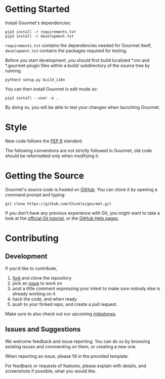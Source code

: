 # Getting Started
Install Gourmet's dependencies:

    pip3 install -r requirements.txt
    pip3 install -r development.txt

`requirements.txt` contains the dependencies needed for Gourmet itself,
`development.txt` contains the packages required for testing.

Before you start development, you should first build localized *.mo and
*.gourmet-plugin files within a build/ subdirectory of the source tree by
running

    python3 setup.py build_i18n

You can then install Gourmet in edit mode so:

    pip3 install --user -e .

By doing so, you will be able to test your changes when launching Gourmet.

# Style
New code follows the [PEP 8](http://www.python.org/dev/peps/pep-0008/) standard.  

The following conventions are not strictly followed in Gourmet, old code
should be reformatted only when modifying it.

# Getting the Source
Gourmet's source code is hosted on [GitHub](https://github.com/thinkle/gourmet).
You can clone it by opening a command prompt and typing:

    git clone https://github.com/thinkle/gourmet.git

If you don't have any previous experience with Git, you might want to take a
look at the [official Git tutorial](http://www.kernel.org/pub/software/scm/git/docs/gittutorial.html),
or the [GitHub Help pages](http://help.github.com/).

# Contributing
## Development
If you'd like to contribute,

1. [fork](https://github.com/thinkle/gourmet/fork) and clone the repository
2. pick an [issue](https://github.com/thinkle/gourmet/issues) to work on
3. post a little comment expressing your intent to make sure nobody else is
   already working on it
4. hack the code, and when ready
5. push to your forked repo, and create a pull request.

Make sure to also check out our upcoming [milestones](https://github.com/thinkle/gourmet/milestones).

## Issues and Suggestions
We welcome feedback and issue reporting. You can do so by browsing existing
issues and commenting on them, or creating a new one.

When reporting an issue, please fill in the provided template.

For feedback or requests of features, please explain with details, and
screenshots if possible, what you would like.
